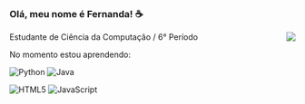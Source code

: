 
### Olá, meu nome é Fernanda! ☕
<a href="https://github.com/iuricode" title="Perfil da Fernanda">
  <img align='right'"right" src="https://github-readme-stats.vercel.app/api?username=fer-oliveiraa&theme=dracula&show_icons=true" />
</a>




<p>Estudante de Ciência da Computação / 6° Período<br/>


No momento estou aprendendo:

![Python](https://img.shields.io/badge/python-3670A0?style=for-the-badge&logo=python&logoColor=ffdd54)
![Java](https://img.shields.io/badge/java-%23ED8B00.svg?style=for-the-badge&logo=openjdk&logoColor=white)

![HTML5](https://img.shields.io/badge/html5-%23E34F26.svg?style=for-the-badge&logo=html5&logoColor=white)
![JavaScript](https://img.shields.io/badge/javascript-%23323330.svg?style=for-the-badge&logo=javascript&logoColor=%23F7DF1E)



  


